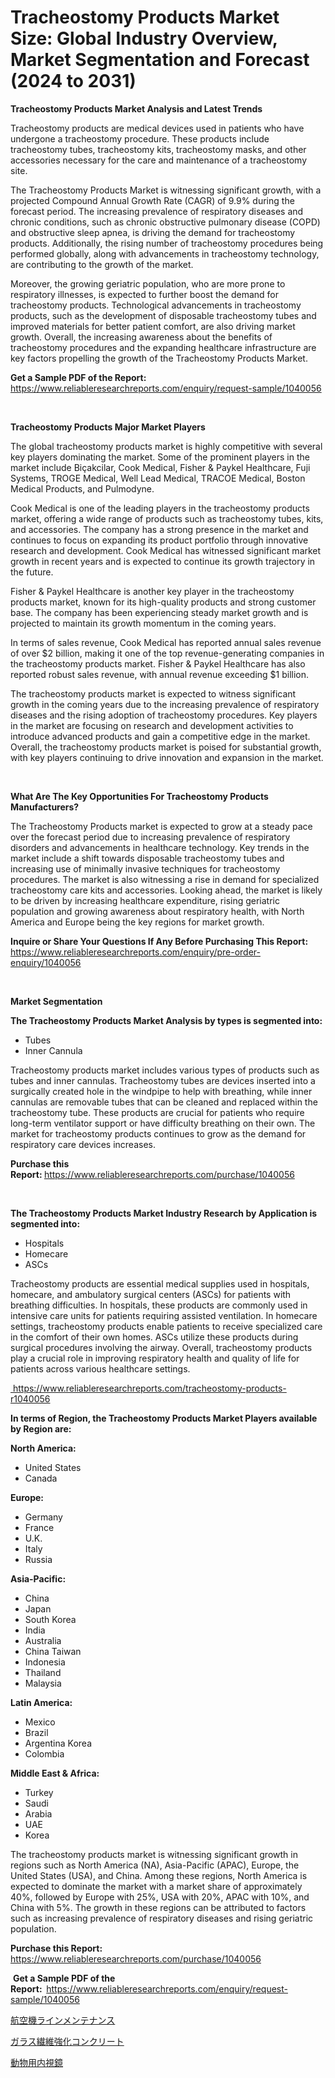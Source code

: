 <p><h1>Tracheostomy Products Market Size: Global Industry Overview, Market Segmentation and Forecast (2024 to 2031)</h1></p><p><strong>Tracheostomy Products Market Analysis and Latest Trends</strong></p>
<p><p>Tracheostomy products are medical devices used in patients who have undergone a tracheostomy procedure. These products include tracheostomy tubes, tracheostomy kits, tracheostomy masks, and other accessories necessary for the care and maintenance of a tracheostomy site.</p><p>The Tracheostomy Products Market is witnessing significant growth, with a projected Compound Annual Growth Rate (CAGR) of 9.9% during the forecast period. The increasing prevalence of respiratory diseases and chronic conditions, such as chronic obstructive pulmonary disease (COPD) and obstructive sleep apnea, is driving the demand for tracheostomy products. Additionally, the rising number of tracheostomy procedures being performed globally, along with advancements in tracheostomy technology, are contributing to the growth of the market.</p><p>Moreover, the growing geriatric population, who are more prone to respiratory illnesses, is expected to further boost the demand for tracheostomy products. Technological advancements in tracheostomy products, such as the development of disposable tracheostomy tubes and improved materials for better patient comfort, are also driving market growth. Overall, the increasing awareness about the benefits of tracheostomy procedures and the expanding healthcare infrastructure are key factors propelling the growth of the Tracheostomy Products Market.</p></p>
<p><strong>Get a Sample PDF of the Report:&nbsp;</strong> <a href="https://www.reliableresearchreports.com/enquiry/request-sample/1040056">https://www.reliableresearchreports.com/enquiry/request-sample/1040056</a></p>
<p>&nbsp;</p>
<p><strong>Tracheostomy Products Major Market Players</strong></p>
<p><p>The global tracheostomy products market is highly competitive with several key players dominating the market. Some of the prominent players in the market include Biçakcilar, Cook Medical, Fisher & Paykel Healthcare, Fuji Systems, TROGE Medical, Well Lead Medical, TRACOE Medical, Boston Medical Products, and Pulmodyne.</p><p>Cook Medical is one of the leading players in the tracheostomy products market, offering a wide range of products such as tracheostomy tubes, kits, and accessories. The company has a strong presence in the market and continues to focus on expanding its product portfolio through innovative research and development. Cook Medical has witnessed significant market growth in recent years and is expected to continue its growth trajectory in the future.</p><p>Fisher & Paykel Healthcare is another key player in the tracheostomy products market, known for its high-quality products and strong customer base. The company has been experiencing steady market growth and is projected to maintain its growth momentum in the coming years.</p><p>In terms of sales revenue, Cook Medical has reported annual sales revenue of over $2 billion, making it one of the top revenue-generating companies in the tracheostomy products market. Fisher & Paykel Healthcare has also reported robust sales revenue, with annual revenue exceeding $1 billion.</p><p>The tracheostomy products market is expected to witness significant growth in the coming years due to the increasing prevalence of respiratory diseases and the rising adoption of tracheostomy procedures. Key players in the market are focusing on research and development activities to introduce advanced products and gain a competitive edge in the market. Overall, the tracheostomy products market is poised for substantial growth, with key players continuing to drive innovation and expansion in the market.</p></p>
<p>&nbsp;</p>
<p><strong>What Are The Key Opportunities For Tracheostomy Products Manufacturers?</strong></p>
<p><p>The Tracheostomy Products market is expected to grow at a steady pace over the forecast period due to increasing prevalence of respiratory disorders and advancements in healthcare technology. Key trends in the market include a shift towards disposable tracheostomy tubes and increasing use of minimally invasive techniques for tracheostomy procedures. The market is also witnessing a rise in demand for specialized tracheostomy care kits and accessories. Looking ahead, the market is likely to be driven by increasing healthcare expenditure, rising geriatric population and growing awareness about respiratory health, with North America and Europe being the key regions for market growth.</p></p>
<p><strong>Inquire or Share Your Questions If Any Before Purchasing This Report:</strong> <a href="https://www.reliableresearchreports.com/enquiry/pre-order-enquiry/1040056">https://www.reliableresearchreports.com/enquiry/pre-order-enquiry/1040056</a></p>
<p>&nbsp;</p>
<p><strong>Market Segmentation</strong></p>
<p><strong>The Tracheostomy Products Market Analysis by types is segmented into:</strong></p>
<p><ul><li>Tubes</li><li>Inner Cannula</li></ul></p>
<p><p>Tracheostomy products market includes various types of products such as tubes and inner cannulas. Tracheostomy tubes are devices inserted into a surgically created hole in the windpipe to help with breathing, while inner cannulas are removable tubes that can be cleaned and replaced within the tracheostomy tube. These products are crucial for patients who require long-term ventilator support or have difficulty breathing on their own. The market for tracheostomy products continues to grow as the demand for respiratory care devices increases.</p></p>
<p><strong>Purchase this Report:&nbsp;</strong><a href="https://www.reliableresearchreports.com/purchase/1040056">https://www.reliableresearchreports.com/purchase/1040056</a></p>
<p>&nbsp;</p>
<p><strong>The Tracheostomy Products Market Industry Research by Application is segmented into:</strong></p>
<p><ul><li>Hospitals</li><li>Homecare</li><li>ASCs</li></ul></p>
<p><p>Tracheostomy products are essential medical supplies used in hospitals, homecare, and ambulatory surgical centers (ASCs) for patients with breathing difficulties. In hospitals, these products are commonly used in intensive care units for patients requiring assisted ventilation. In homecare settings, tracheostomy products enable patients to receive specialized care in the comfort of their own homes. ASCs utilize these products during surgical procedures involving the airway. Overall, tracheostomy products play a crucial role in improving respiratory health and quality of life for patients across various healthcare settings.</p></p>
<p><a href="https://www.reliableresearchreports.com/tracheostomy-products-r1040056">&nbsp;https://www.reliableresearchreports.com/tracheostomy-products-r1040056</a></p>
<p><strong>In terms of Region, the Tracheostomy Products Market Players available by Region are:</strong></p>
<p>
    <p> <strong> North America: </strong>
        <ul>
            <li>United States</li>
            <li>Canada</li>
        </ul>
        </p> 
    <p> <strong> Europe: </strong>
        <ul>
            <li>Germany</li>
            <li>France</li>
            <li>U.K.</li>
            <li>Italy</li>
            <li>Russia</li>
        </ul>
        </p> 
    <p> <strong> Asia-Pacific: </strong>
        <ul>
            <li>China</li>
            <li>Japan</li>
            <li>South Korea</li>
            <li>India</li>
            <li>Australia</li>
            <li>China Taiwan</li>
            <li>Indonesia</li>
            <li>Thailand</li>
            <li>Malaysia</li>
        </ul>
        </p> 
    <p> <strong> Latin America: </strong>
        <ul>
            <li>Mexico</li>
            <li>Brazil</li>
            <li>Argentina Korea</li>
            <li>Colombia</li>
        </ul>
        </p> 
    <p> <strong> Middle East & Africa: </strong>
        <ul>
            <li>Turkey</li>
            <li>Saudi</li>
            <li>Arabia</li>
            <li>UAE</li>
            <li>Korea</li>
        </ul>
    </p>
    </p>
<p><p>The tracheostomy products market is witnessing significant growth in regions such as North America (NA), Asia-Pacific (APAC), Europe, the United States (USA), and China. Among these regions, North America is expected to dominate the market with a market share of approximately 40%, followed by Europe with 25%, USA with 20%, APAC with 10%, and China with 5%. The growth in these regions can be attributed to factors such as increasing prevalence of respiratory diseases and rising geriatric population.</p></p>
<p><strong>Purchase this Report: </strong><a href="https://www.reliableresearchreports.com/purchase/1040056">https://www.reliableresearchreports.com/purchase/1040056</a></p>
<p>&nbsp;<strong>Get a Sample PDF of the Report:&nbsp;&nbsp;</strong><a href="https://www.reliableresearchreports.com/enquiry/request-sample/1040056">https://www.reliableresearchreports.com/enquiry/request-sample/1040056</a></p>
<p><strong></strong></p>
<p><p><a href="https://github.com/avwofrml53535/Market-Research-Report-List-2/blob/main/202824047464.md">航空機ラインメンテナンス</a></p><p><a href="https://github.com/laurenreichert/Market-Research-Report-List-1/blob/main/343130247466.md">ガラス繊維強化コンクリート</a></p><p><a href="https://github.com/vtbvgl20191192/Market-Research-Report-List-2/blob/main/918256447465.md">動物用内視鏡</a></p></p>